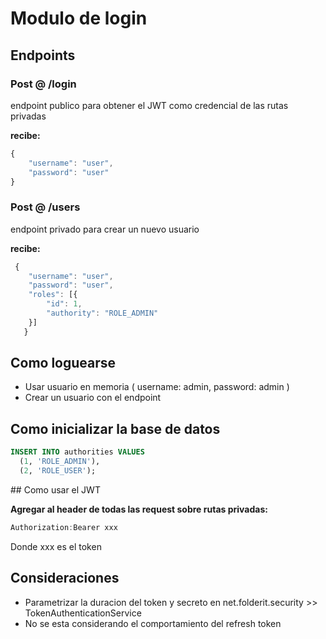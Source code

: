 # Modulo de login 

## Endpoints

### Post @ /login

endpoint publico para obtener el JWT como credencial de las rutas privadas

**recibe:**

```javascript
{
	"username": "user",
	"password": "user"
}
```

### Post @ /users

endpoint privado para crear un nuevo usuario

**recibe:**

```javascript
 {
   	"username": "user",
   	"password": "user",
   	"roles": [{
   		"id": 1,
   		"authority": "ROLE_ADMIN"
   	}]
   } 
```


## Como loguearse

- Usar usuario en memoria ( username: admin, password: admin )
- Crear un usuario con el endpoint

## Como inicializar la base de datos

```sql
INSERT INTO authorities VALUES
  (1, 'ROLE_ADMIN'),
  (2, 'ROLE_USER');
```

## Como usar el JWT

**Agregar al header de todas las request sobre rutas privadas:**

```javascript
Authorization:Bearer xxx
```

Donde xxx es el token

## Consideraciones

- Parametrizar la duracion del token y secreto en net.folderit.security >> TokenAuthenticationService
- No se esta considerando el comportamiento del refresh token